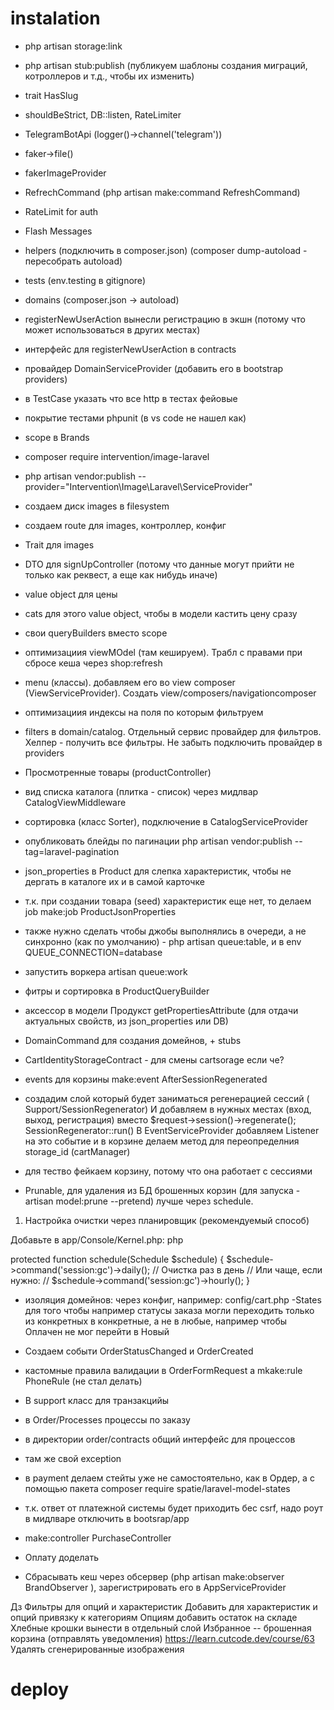 # instalation
- php artisan storage:link

- php artisan stub:publish (публикуем шаблоны создания миграций, котроллеров и т.д., чтобы их изменить)

- trait HasSlug
- shouldBeStrict, DB::listen, RateLimiter
- TelegramBotApi (logger()->channel('telegram'))
- faker->file()
- fakerImageProvider
- RefrechCommand (php artisan make:command RefreshCommand)
- RateLimit for auth
- Flash Messages
- helpers (подключить в composer.json) (composer dump-autoload - пересобрать autoload)
- tests (env.testing в gitignore)
- domains (composer.json -> autoload)
- registerNewUserAction вынесли регистрацию в экшн (потому что может использоваться в других местах)
- интерфейс для registerNewUserAction в contracts
- провайдер DomainServiceProvider (добавить его в bootstrap providers)
- в TestCase указать что все http в тестах фейовые
- покрытие тестами phpunit (в vs code не нашел как)
- scope в Brands 
- composer require intervention/image-laravel
- php artisan vendor:publish --provider="Intervention\Image\Laravel\ServiceProvider"
- создаем диск images в filesystem
- создаем route для images, контроллер, конфиг
- Trait для images
- DTO  для signUpController (потому что данные могут прийти не только как реквест, а еще как нибудь иначе)
- value object для цены
- cats для этого value object, чтобы в модели кастить цену сразу
- свои queryBuilders вместо scope
- оптимизациия viewMOdel (там кешируем). Трабл с правами при сбросе кеша через shop:refresh
- menu (классы). добавляем его во view composer (ViewServiceProvider). Создать view/composers/navigationcomposer
- оптимизациия индексы на поля по которым фильтруем
- filters в domain/catalog. Отдельный сервис провайдер для фильтров. Хелпер - получить все фильтры. Не забыть подключить провайдер в providers
- Просмотренные товары (productController)
- вид списка каталога (плитка - список) через мидлвар CatalogViewMiddleware
- сортировка (класс Sorter), подключение в CatalogServiceProvider

- опубликовать блейды по пагинации php artisan vendor:publish --tag=laravel-pagination

- json_properties в Product для слепка характеристик, чтобы не дергать в каталоге их и в самой карточке
- т.к. при создании товара (seed) характеристик еще нет, то делаем job make:job ProductJsonProperties
- также нужно сделать чтобы джобы выполнялись в очереди, а не синхронно (как по умолчанию) - php artisan queue:table, и в env QUEUE_CONNECTION=database
- запустить воркера artisan queue:work
- фитры и сортировка в ProductQueryBuilder
- аксессор в модели Продукст getPropertiesAttribute (для отдачи актуальных свойств, из json_properties или DB)
- DomainCommand для создания домейнов, + stubs

- CartIdentityStorageContract - для смены cartsorage если че?

- events для корзины make:event AfterSessionRegenerated
- создадим слой который будет заниматься регенерацией сессий ( Support/SessionRegenerator)
И добавляем в нужных местах (вход, выход, регистрация) вместо $request->session()->regenerate(); SessionRegenerator::run()
В EventServiceProvider добавляем Listener на это событие
и в корзине делаем метод для переопределния storage_id (cartManager)

- для тество фейкаем корзину, потому что она работает с сессиями

- Prunable, для удаления из БД брошенных корзин (для запуска - artisan model:prune --pretend)
лучше через schedule. 

1. Настройка очистки через планировщик (рекомендуемый способ)

Добавьте в app/Console/Kernel.php:
php

protected function schedule(Schedule $schedule)
{
    $schedule->command('session:gc')->daily(); // Очистка раз в день
    // Или чаще, если нужно:
    // $schedule->command('session:gc')->hourly();
}


- изоляция домейнов: через конфиг, например:  config/cart.php
-States для того чтобы например статусы заказа могли переходить только из конкретных в конкретные, а не в любые, например чтобы Оплачен не мог перейти в Новый
- Создаем событи OrderStatusChanged и OrderCreated
- кастомные правила валидации в OrderFormRequest
a mkake:rule PhoneRule (не стал делать)

- В support класс для транзакцийы
- в Order/Processes процессы по заказу
- в директории order/contracts общий интерфейс для процессов
- там же свой exception
- в payment делаем стейты уже не самостоятельно, как в Ордер, а с помощью пакета  composer require spatie/laravel-model-states

- т.к. ответ от платежной системы будет приходить бес csrf, надо роут в мидлваре отключить в bootsrap/app
- make:controller PurchaseController
- Оплату доделать
- Сбрасывать кеш через обсервер (php artisan make:observer BrandObserver ), зарегистрировать его в AppServiceProvider

Дз
Фильтры для опций и характеристик
Добавить для характеристик и опций привязку к категориям
Опциям добавить остаток на складе
Хлебные крошки вынести в отдельный слой
Избранное
-- брошенная корзина (отправлять уведомления) https://learn.cutcode.dev/course/63
Удалять сгенерированные изображения
# deploy
